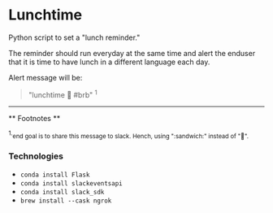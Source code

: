 # Lunchtime

Python script to set a "lunch reminder." 

The reminder should run everyday at the same time and alert the enduser that it is time to have lunch in a different language each day.

Alert message will be:

> "lunchtime :sandwich: #brb" <sup>1</sup>

------------
** Footnotes **

<sup>1.</sup><small>end goal is to share this message to slack.
Hench, using "\:sandwich\:" instead of "🥪".</small>

### Technologies

- `conda install Flask`
- `conda install slackeventsapi`
- `conda install slack_sdk`
- `brew install --cask ngrok`